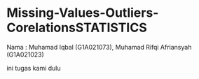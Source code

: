 # Missing-Values-Outliers-CorelationsSTATISTICS
Nama : Muhamad Iqbal (G1A021073), Muhamad Rifqi Afriansyah (G1A021023)

ini tugas kami dulu
